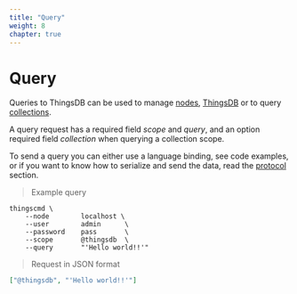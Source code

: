 ```yaml
---
title: "Query"
weight: 8
chapter: true
---
```


# Query

Queries to ThingsDB can be used to manage [nodes](../node-api), [ThingsDB](../thingsdb-api) or to query [collections](../collection-api).

A query request has a required field *scope* and *query*, and an option required field *collection* when querying a collection scope.

To send a query you can either use a language binding, see code examples, or if you
want to know how to serialize and send the data, read the [protocol](../protocol) section.

> Example query

```shell
thingscmd \
    --node        localhost \
    --user        admin      \
    --password    pass       \
    --scope       @thingsdb  \
    --query       "'Hello world!!'"
```

> Request in JSON format

```json
["@thingsdb", "'Hello world!!'"]
```

